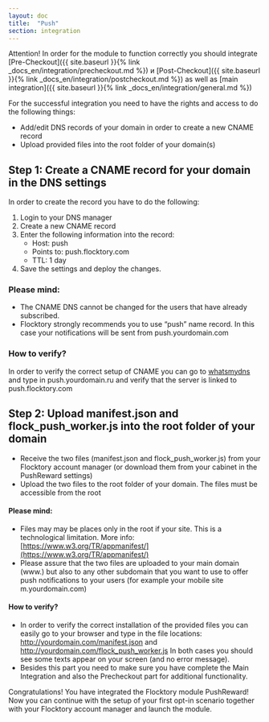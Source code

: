 ```yaml
---
layout: doc
title:  "Push"
section: integration
---
```


Attention! In order for the module to function correctly you should integrate [Pre-Checkout]({{ site.baseurl }}{% link _docs_en/integration/precheckout.md %}) и [Post-Checkout]({{ site.baseurl }}{% link _docs_en/integration/postcheckout.md %}) as well as [main integration]({{ site.baseurl }}{% link _docs_en/integration/general.md %})


For the successful integration you need to have the rights and access to do the following things:

* Add/edit DNS records of your domain in order to create a new CNAME record
* Upload provided files into the root folder of your domain(s)


## Step 1: Create a CNAME record for your domain in the DNS settings
In order to create the record you have to do the following:

1.	Login to your DNS manager
2.	Create a new CNAME record
3.	Enter the following information into the record:
    * Host: push
    * Points to: push.flocktory.com
    * TTL: 1 day
4.	Save the settings and deploy the changes.

### Please mind:
* The CNAME DNS cannot be changed for the users that have already subscribed.
* Flocktory strongly recommends you to use “push” name record. In this case your notifications will be sent from  push.yourdomain.com

### How to verify?
In order to verify the correct setup of CNAME you can go to [whatsmydns](https://www.whatsmydns.net) and type in push.yourdomain.ru and verify that the server is linked to push.flocktory.com

## Step 2: Upload manifest.json and flock_push_worker.js into the root folder of your domain

* Receive the two files (manifest.json and flock_push_worker.js) from your Flocktory account manager (or download them from your cabinet in the PushReward settings)
* Upload the two files to the root folder of your domain. The files must be accessible from the root


#### Please mind:

* Files may may be places only in the root if your site. This is a technological limitation. More info: [https://www.w3.org/TR/appmanifest/](https://www.w3.org/TR/appmanifest/)
* Please assure that the two files are uploaded to your main domain (www.) but also to any other subdomain that you want to use to offer push notifications to your users (for example your mobile site m.yourdomain.com)

#### How to verify?

* In order to verify the correct installation of the provided files you can easily go to your browser and type in the file locations: http://yourdomain.com/manifest.json and http://yourdomain.com/flock_push_worker.js In both cases you should see some texts appear on your screen (and no error message).
* Besides this part you need to make sure you have complete the Main Integration and also the Precheckout part for additional functionality.

Congratulations! You have integrated the Flocktory module PushReward! Now you can continue with the setup of your first opt-in scenario together with your Flocktory account manager and launch the module.
